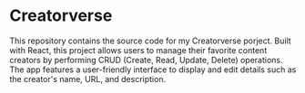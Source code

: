 # Creatorverse
This repository contains the source code for my Creatorverse porject. Built with React, this project allows users to manage their favorite content creators by performing CRUD (Create, Read, Update, Delete) operations. The app features a user-friendly interface to display and edit details such as the creator's name, URL, and description.
